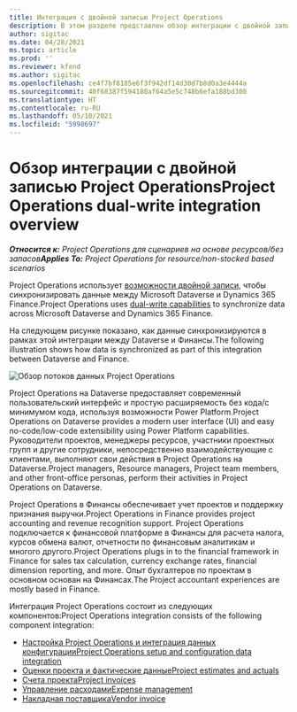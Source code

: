 ```yaml
---
title: Интеграция с двойной записью Project Operations
description: В этом разделе представлен обзор интеграции с двойной записью Project Operations.
author: sigitac
ms.date: 04/28/2021
ms.topic: article
ms.prod: ''
ms.reviewer: kfend
ms.author: sigitac
ms.openlocfilehash: ce4f7bf8185e6f3f942df14d30d7b8d0a3e4444a
ms.sourcegitcommit: 40f68387f594180af64a5e5c748b6efa188bd300
ms.translationtype: HT
ms.contentlocale: ru-RU
ms.lasthandoff: 05/10/2021
ms.locfileid: "5998697"
---
```

# <a name="project-operations-dual-write-integration-overview"></a><span data-ttu-id="05569-103">Обзор интеграции с двойной записью Project Operations</span><span class="sxs-lookup"><span data-stu-id="05569-103">Project Operations dual-write integration overview</span></span>

<span data-ttu-id="05569-104">_**Относится к:** Project Operations для сценариев на основе ресурсов/без запасов_</span><span class="sxs-lookup"><span data-stu-id="05569-104">_**Applies To:** Project Operations for resource/non-stocked based scenarios_</span></span>

<span data-ttu-id="05569-105">Project Operations использует [возможности двойной записи](/dynamics365/fin-ops-core/dev-itpro/data-entities/dual-write/dual-write-home-page), чтобы синхронизировать данные между Microsoft Dataverse и Dynamics 365 Finance.</span><span class="sxs-lookup"><span data-stu-id="05569-105">Project Operations uses [dual-write capabilities](/dynamics365/fin-ops-core/dev-itpro/data-entities/dual-write/dual-write-home-page) to synchronize data across Microsoft Dataverse and Dynamics 365 Finance.</span></span>

<span data-ttu-id="05569-106">На следующем рисунке показано, как данные синхронизируются в рамках этой интеграции между Dataverse и Финансы.</span><span class="sxs-lookup"><span data-stu-id="05569-106">The following illustration shows how data is synchronized as part of this integration between Dataverse and Finance.</span></span>

![Обзор потоков данных Project Operations](./media/ProjectOperationsFlows.jpg)

<span data-ttu-id="05569-108">Project Operations на Dataverse предоставляет современный пользовательский интерфейс и простую расширяемость без кода/с минимумом кода, используя возможности Power Platform.</span><span class="sxs-lookup"><span data-stu-id="05569-108">Project Operations on Dataverse provides a modern user interface (UI) and easy no-code/low-code extensibility using Power Platform capabilities.</span></span> <span data-ttu-id="05569-109">Руководители проектов, менеджеры ресурсов, участники проектных групп и другие сотрудники, непосредственно взаимодействующие с клиентами, выполняют свои действия в Project Operations на Dataverse.</span><span class="sxs-lookup"><span data-stu-id="05569-109">Project managers, Resource managers, Project team members, and other front-office personas, perform their activities in Project Operations on Dataverse.</span></span>

<span data-ttu-id="05569-110">Project Operations в Финансы обеспечивает учет проектов и поддержку признания выручки.</span><span class="sxs-lookup"><span data-stu-id="05569-110">Project Operations in Finance provides project accounting and revenue recognition support.</span></span> <span data-ttu-id="05569-111">Project Operations подключается к финансовой платформе в Финансы для расчета налога, курсов обмена валют, отчетности по финансовым аналитикам и многого другого.</span><span class="sxs-lookup"><span data-stu-id="05569-111">Project Operations plugs in to the financial framework in Finance for sales tax calculation, currency exchange rates, financial dimension reporting, and more.</span></span> <span data-ttu-id="05569-112">Опыт бухгалтеров по проектам в основном основан на Финансах.</span><span class="sxs-lookup"><span data-stu-id="05569-112">The Project accountant experiences are mostly based in Finance.</span></span>

<span data-ttu-id="05569-113">Интеграция Project Operations состоит из следующих компонентов:</span><span class="sxs-lookup"><span data-stu-id="05569-113">Project Operations integration consists of the following component integration:</span></span>


- [<span data-ttu-id="05569-114">Настройка Project Operations и интеграция данных конфигурации</span><span class="sxs-lookup"><span data-stu-id="05569-114">Project Operations setup and configuration data integration</span></span>](resource-dual-write-setup-integration.md) 
- [<span data-ttu-id="05569-115">Оценки проекта и фактические данные</span><span class="sxs-lookup"><span data-stu-id="05569-115">Project estimates and actuals</span></span>](resource-dual-write-estimates-actuals.md)
- [<span data-ttu-id="05569-116">Счета проекта</span><span class="sxs-lookup"><span data-stu-id="05569-116">Project invoices</span></span>](resource-dual-write-project-invoice.md)
- [<span data-ttu-id="05569-117">Управление расходами</span><span class="sxs-lookup"><span data-stu-id="05569-117">Expense management</span></span>](resource-dual-write-expense.md)
- [<span data-ttu-id="05569-118">Накладная поставщика</span><span class="sxs-lookup"><span data-stu-id="05569-118">Vendor invoice</span></span>](resource-dual-write-vendor-invoice.md)
